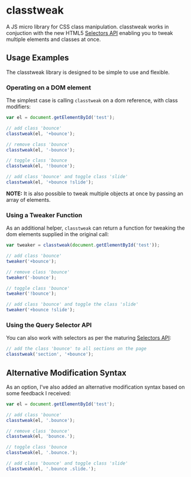 # classtweak

A JS micro library for CSS class manipulation. classtweak works in conjuction with the new HTML5 [Selectors API](http://www.w3.org/TR/selectors-api/) enabling you to tweak multiple elements and classes at once.

## Usage Examples

The classtweak library is designed to be simple to use and flexible.

### Operating on a DOM element

The simplest case is calling `classtweak` on a dom reference, with class modifiers:

```js
var el = document.getElementById('test');

// add class 'bounce'
classtweak(el, '+bounce');

// remove class 'bounce'
classtweak(el, '-bounce');

// toggle class 'bounce
classtweak(el, '!bounce');

// add class 'bounce' and toggle class 'slide'
classtweak(el, '+bounce !slide');
```

__NOTE:__ It is also possible to tweak multiple objects at once by passing an array of elements.

### Using a Tweaker Function

As an additional helper, `classtweak` can return a function for tweaking the dom elements supplied in the original call:

```js
var tweaker = classtweak(document.getElementById('test'));

// add class 'bounce'
tweaker('+bounce');

// remove class 'bounce'
tweaker('-bounce');

// toggle class 'bounce'
tweaker('!bounce');

// add class 'bounce' and toggle the class 'slide'
tweaker('+bounce !slide');
```

### Using the Query Selector API

You can also work with selectors as per the maturing [Selectors API](http://www.w3.org/TR/selectors-api/):

```js
// add the class 'bounce' to all sections on the page
classtweak('section', '+bounce');
```

## Alternative Modification Syntax

As an option, I've also added an alternative modification syntax based on some feedback I received:

```js
var el = document.getElementById('test');

// add class 'bounce'
classtweak(el, '.bounce');

// remove class 'bounce'
classtweak(el, 'bounce.');

// toggle class 'bounce
classtweak(el, '.bounce.');

// add class 'bounce' and toggle class 'slide'
classtweak(el, '.bounce .slide.');
```